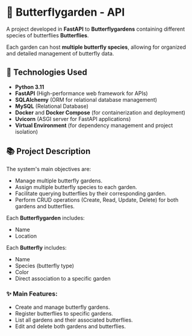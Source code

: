# 🦋 Butterflygarden - API

A project developed in **FastAPI** to **Butterflygardens** containing different species of butterflies **Butterflies**.

Each garden can host **multiple butterfly species**, allowing for organized and detailed management of butterfly data.

## 🚀 Technologies Used
- **Python 3.11**
- **FastAPI** (High-performance web framework for APIs)
- **SQLAlchemy** (ORM for relational database management)
- **MySQL** (Relational Database)
- **Docker** and **Docker Compose** (for containerization and deployment)
- **Uvicorn** (ASGI server for FastAPI applications)
- **Virtual Environment** (for dependency management and project isolation)

## 📚 Project Description

The system's main objectives are:
- Manage multiple butterfly gardens.
- Assign multiple butterfly species to each garden.
- Facilitate querying butterflies by their corresponding garden.
- Perform CRUD operations (Create, Read, Update, Delete) for both gardens and butterflies.

Each **Butterflygarden** includes:
- Name
- Location

Each **Butterfly** includes:
- Name
- Species (butterfly type)
- Color
- Direct association to a specific garden

### ✨ Main Features:
- Create and manage butterfly gardens.
- Register butterflies to specific gardens.
- List all gardens and their associated butterflies.
- Edit and delete both gardens and butterflies.
